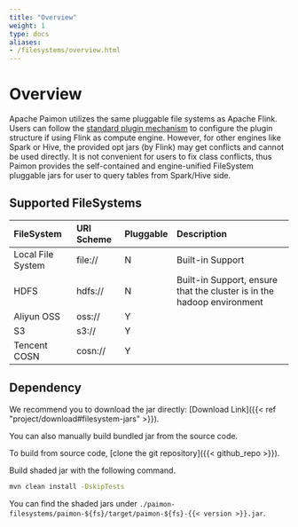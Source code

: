 ```yaml
---
title: "Overview"
weight: 1
type: docs
aliases:
- /filesystems/overview.html
---
```

<!--
Licensed to the Apache Software Foundation (ASF) under one
or more contributor license agreements.  See the NOTICE file
distributed with this work for additional information
regarding copyright ownership.  The ASF licenses this file
to you under the Apache License, Version 2.0 (the
"License"); you may not use this file except in compliance
with the License.  You may obtain a copy of the License at

  http://www.apache.org/licenses/LICENSE-2.0

Unless required by applicable law or agreed to in writing,
software distributed under the License is distributed on an
"AS IS" BASIS, WITHOUT WARRANTIES OR CONDITIONS OF ANY
KIND, either express or implied.  See the License for the
specific language governing permissions and limitations
under the License.
-->

# Overview

Apache Paimon utilizes the same pluggable file systems as Apache Flink. Users can follow the
[standard plugin mechanism](https://nightlies.apache.org/flink/flink-docs-stable/docs/deployment/filesystems/plugins/)
to configure the plugin structure if using Flink as compute engine. However, for other engines like Spark
or Hive, the provided opt jars (by Flink) may get conflicts and cannot be used directly. It is not convenient
for users to fix class conflicts, thus Paimon provides the self-contained and engine-unified
FileSystem pluggable jars for user to query tables from Spark/Hive side.

## Supported FileSystems

| FileSystem        | URI Scheme | Pluggable | Description                     |
|:------------------|:-----------|-----------|:--------------------------------|
| Local File System | file://    | N         | Built-in Support                |
| HDFS              | hdfs://    | N         | Built-in Support, ensure that the cluster is in the hadoop environment |
| Aliyun OSS        | oss://     | Y         |  |
| S3                | s3://      | Y         |  |
| Tencent COSN      | cosn://    | Y         |  |

## Dependency

We recommend you to download the jar directly: [Download Link]({{< ref "project/download#filesystem-jars" >}}).

You can also manually build bundled jar from the source code.

To build from source code, [clone the git repository]({{< github_repo >}}).

Build shaded jar with the following command.

```bash
mvn clean install -DskipTests
```

You can find the shaded jars under
`./paimon-filesystems/paimon-${fs}/target/paimon-${fs}-{{< version >}}.jar`.
